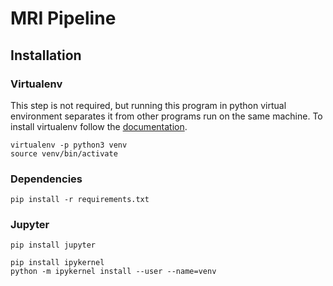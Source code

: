 # MRI Pipeline

## Installation

### Virtualenv

This step is not required, but running this program in python virtual environment separates it from other programs run on the same machine. To install virtualenv follow the [documentation](https://virtualenv.pypa.io/en/stable/installation/).

```
virtualenv -p python3 venv
source venv/bin/activate
```

### Dependencies

```
pip install -r requirements.txt
```

### Jupyter

```
pip install jupyter

pip install ipykernel
python -m ipykernel install --user --name=venv
```
